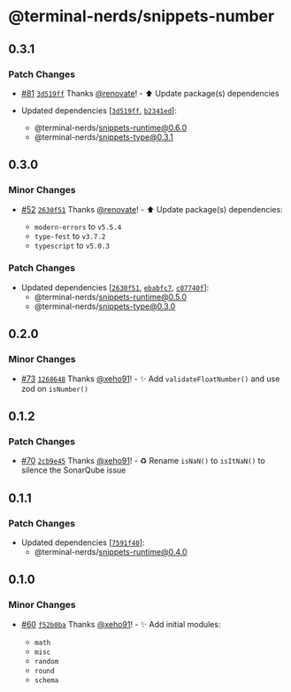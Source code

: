 # @terminal-nerds/snippets-number<!-- markdownlint-disable line-length list-marker-space no-duplicate-header ul-style ul-indent no-bare-urls -->

## 0.3.1

### Patch Changes

-   [#81](https://github.com/terminal-nerds/snippets/pull/81) [`3d519ff`](https://github.com/terminal-nerds/snippets/commit/3d519ffcc696e8c102fcb8856c9067ad6e51c35d) Thanks [@renovate](https://github.com/apps/renovate)! - ⬆️ Update package(s) dependencies

-   Updated dependencies [[`3d519ff`](https://github.com/terminal-nerds/snippets/commit/3d519ffcc696e8c102fcb8856c9067ad6e51c35d), [`b2341ed`](https://github.com/terminal-nerds/snippets/commit/b2341ed3378773a64fe9df1283e4a3225da0b90e)]:
    -   @terminal-nerds/snippets-runtime@0.6.0
    -   @terminal-nerds/snippets-type@0.3.1

## 0.3.0

### Minor Changes

-   [#52](https://github.com/terminal-nerds/snippets/pull/52) [`2630f51`](https://github.com/terminal-nerds/snippets/commit/2630f5138db3f2f1bc0b766cd94c1c415bba2656) Thanks [@renovate](https://github.com/apps/renovate)! - ⬆️ Update package(s) dependencies:

    -   `modern-errors` to `v5.5.4`
    -   `type-fest` to `v3.7.2`
    -   `typescript` to `v5.0.3`

### Patch Changes

-   Updated dependencies [[`2630f51`](https://github.com/terminal-nerds/snippets/commit/2630f5138db3f2f1bc0b766cd94c1c415bba2656), [`ebabfc7`](https://github.com/terminal-nerds/snippets/commit/ebabfc72f7831ea12055d0214e47c4be8aa051fd), [`c07740f`](https://github.com/terminal-nerds/snippets/commit/c07740fb2f91e869d75c01b23724a3dad634a0c5)]:
    -   @terminal-nerds/snippets-runtime@0.5.0
    -   @terminal-nerds/snippets-type@0.3.0

## 0.2.0

### Minor Changes

-   [#73](https://github.com/terminal-nerds/snippets/pull/73) [`1268648`](https://github.com/terminal-nerds/snippets/commit/12686482558ef5911336d1524862c06731192f13) Thanks [@xeho91](https://github.com/xeho91)! - ✨ Add `validateFloatNumber()` and use zod on `isNumber()`

## 0.1.2

### Patch Changes

-   [#70](https://github.com/terminal-nerds/snippets/pull/70) [`2cb9e45`](https://github.com/terminal-nerds/snippets/commit/2cb9e452aeb01637c982e7e98e2a7e0aa2ef3612) Thanks [@xeho91](https://github.com/xeho91)! - ♻ Rename `isNaN()` to `isItNaN()` to silence the SonarQube issue

## 0.1.1

### Patch Changes

-   Updated dependencies [[`7591f40`](https://github.com/terminal-nerds/snippets/commit/7591f402ea0d6287ccc30c93aab16e725ebd252d)]:
    -   @terminal-nerds/snippets-runtime@0.4.0

## 0.1.0

### Minor Changes

-   [#60](https://github.com/terminal-nerds/snippets/pull/60) [`f52b0ba`](https://github.com/terminal-nerds/snippets/commit/f52b0baf44df92215cc31a27969894a6c4125051) Thanks [@xeho91](https://github.com/xeho91)! - ✨ Add initial modules:

    -   `math`
    -   `misc`
    -   `random`
    -   `round`
    -   `schema`
